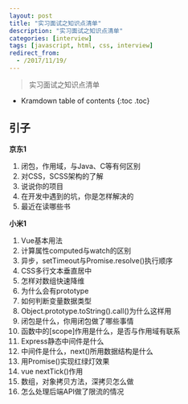 ```yaml
---
layout: post
title: "实习面试之知识点清单"
description: "实习面试之知识点清单"
categories: [interview]
tags: [javascript, html, css, interview]
redirect_from:
  - /2017/11/19/
---
```


> 实习面试之知识点清单

* Kramdown table of contents
{:toc .toc}

## 引子



**京东1**
1. 闭包，作用域，与Java、C等有何区别
2. 对CSS，SCSS架构的了解
3. 说说你的项目
4. 在开发中遇到的坑，你是怎样解决的
5. 最近在读哪些书

**小米1**
1. Vue基本用法
2. 计算属性computed与watch的区别
3. 异步，setTimeout与Promise.resolve()执行顺序
4. CSS多行文本垂直居中
5. 怎样对数组快速降维
6. 为什么会有prototype
7. 如何判断变量数据类型
8. Object.prototype.toString().call()为什么这样用
9. 闭包是什么，你用闭包做了哪些事情
10. 函数中的[scope]作用是什么，是否与作用域有联系
11. Express静态中间件是什么
12. 中间件是什么，next()所用数据结构是什么
13. 用Promise()实现红绿灯效果
14. vue nextTick()作用
15. 数组，对象拷贝方法，深拷贝怎么做
16. 怎么处理后端API做了限流的情况